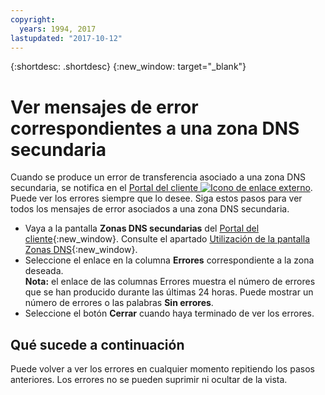 ```yaml
---
copyright:
  years: 1994, 2017
lastupdated: "2017-10-12"
---
```


{:shortdesc: .shortdesc}
{:new_window: target="_blank"}

# Ver mensajes de error correspondientes a una zona DNS secundaria

Cuando se produce un error de transferencia asociado a una zona DNS secundaria, se notifica en el [Portal del cliente ![Icono de enlace externo](../../icons/launch-glyph.svg "Icono de enlace externo")](https://control.softlayer.com/). Puede ver los errores siempre que lo desee. Siga estos pasos para ver todos los mensajes de error asociados a una zona DNS secundaria.

* Vaya a la pantalla **Zonas DNS secundarias** del [Portal del cliente](https://control.softlayer.com/){:new_window}. Consulte el apartado [Utilización de la pantalla Zonas DNS](use-dns-zones-screen.html){:new_window}.
* Seleccione el enlace en la columna **Errores** correspondiente a la zona deseada.<br/>**Nota:** el enlace de las columnas Errores muestra el número de errores que se han producido durante las últimas 24 horas. Puede mostrar un número de errores o las palabras **Sin errores**.
* Seleccione el botón **Cerrar** cuando haya terminado de ver los errores.

## Qué sucede a continuación
Puede volver a ver los errores en cualquier momento repitiendo los pasos anteriores. Los errores no se pueden suprimir ni ocultar de la vista.
